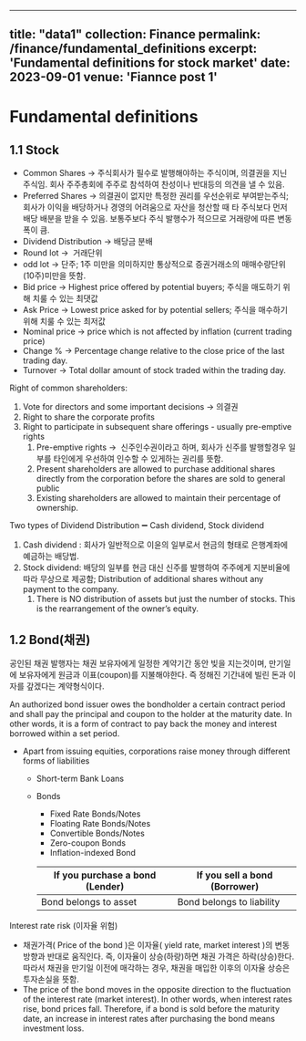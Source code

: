 
---
title: "data1"
collection: Finance
permalink: /finance/fundamental_definitions
excerpt: 'Fundamental definitions for stock market'
date: 2023-09-01
venue: 'Fiannce post 1'
---
# Fundamental definitions

## 1.1 Stock

- Common Shares → 주식회사가 필수로 발행해야하는 주식이며, 의결권을 지닌 주식임. 회사 주주총회에 주주로 참석하여 찬성이나 반대등의 의견을 낼 수 있음.
- Preferred Shares → 의결권이 없지만 특정한 권리를 우선순위로 부여받는주식; 회사가 이익을 배당하거나 경영의 어려움으로 자산을 청산할 때 타 주식보다 먼저 배당 배분을 받을 수 있음. 보통주보다 주식 발행수가 적으므로 거래량에 따른 변동폭이 큼.
- Dividend Distribution → 배당금 분배
- Round lot →  거래단위
- odd lot → 단주; 1주 미만을 의미하지만 통상적으로 증권거래소의 매매수량단위(10주)미만을 뜻함.
- Bid price → Highest price offered by potential buyers; 주식을 매도하기 위해 치룰 수 있는 최댓값
- Ask Price → Lowest price asked for by potential sellers; 주식을 매수하기 위해 치룰 수 있는 최저값
- Nominal price → price which is not affected by inflation (current trading price)
- Change % → Percentage change relative to the close price of the last trading day.
- Turnover → Total dollar amount of stock traded within the trading day.

Right of common shareholders:

1. Vote for directors and some important decisions → 의결권
2. Right to share the corporate profits
3. Right to participate in subsequent share offerings - usually pre-emptive rights
    1. Pre-emptive rights →  신주인수권이라고 하며, 회사가 신주를 발행할경우 일부를 타인에게 우선하여 인수할 수 있게하는 권리를 뜻함.
    2. Present shareholders are allowed to purchase additional shares directly from the corporation before the shares are sold to general public
    3. Existing shareholders are allowed to maintain their percentage of ownership.

Two types of Dividend Distribution ➖ Cash dividend, Stock dividend

1. Cash dividend : 회사가 일반적으로 이윤의 일부로서 현금의 형태로 은행계좌에 예금하는 배당법.
2. Stock dividend: 배당의 일부를 현금 대신 신주를 발행하여 주주에게 지분비율에 따라 무상으로 제공함; Distribution of additional shares without any payment to the company.
    1. There is NO distribution of assets but just the number of stocks. This is the rearrangement of the owner’s equity.

## 1.2 Bond(채권)

공인된 채권 발행자는 채권 보유자에게 일정한 계약기간 동안 빚을 지는것이며, 만기일에 보유자에게 원금과 이표(coupon)를 지불해야한다. 즉 정해진 기간내에 빌린 돈과 이자를 갚겠다는 계약형식이다.

An authorized bond issuer owes the bondholder a certain contract period and shall pay the principal and coupon to the holder at the maturity date. In other words, it is a form of contract to pay back the money and interest borrowed within a set period.

- Apart from issuing equities, corporations raise money through different forms of liabilities
    - Short-term Bank Loans
    - Bonds
        - Fixed Rate Bonds/Notes
        - Floating Rate Bonds/Notes
        - Convertible Bonds/Notes
        - Zero-coupon Bonds
        - Inflation-indexed Bond
        
        | If you purchase a bond (Lender) | If you sell a bond (Borrower) |
        | --- | --- |
        | Bond belongs to asset | Bond belongs to liability |

Interest rate risk (이자율 위험)

- 채권가격( Price of the bond )은 이자율( yield rate, market interest )의 변동방향과 반대로 움직인다. 즉, 이자율이 상승(하랑)하면 채권 가격은 하락(상승)한다. 따라서 채권을 만기일 이전에 매각하는 경우, 채권을 매입한 이후의 이자율 상승은 투자손실을 뜻함.
- The price of the bond moves in the opposite direction to the fluctuation of the interest rate (market interest). In other words, when interest rates rise, bond prices fall. Therefore, if a bond is sold before the maturity date, an increase in interest rates after purchasing the bond means investment loss.


